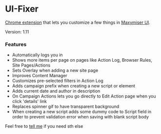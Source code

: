 # UI-Fixer
[Chrome extension](https://chrome.google.com/webstore/detail/ui-fixer/ocpdnkacigphdkeokobanmcinahdfnpd) that lets you customize a few things in [Maxymiser UI](https://ui61.maxymiser.com/).

Version: 1.11

### Features
* Automatically logs you in
* Shows more items per page on pages like Action Log, Browser Rules, Site Pages/Actions
* Sets Overlay when adding a new site page
* Improves Content Manager
* Customizes pre-selected filters in Action Log
* Adds campaign prefix when creating a new script or element
* Adds current date and author in description
* On Campaign Actions lets you go directly to Edit Action page when you click 'details' link
* Replaces spinner gif to have transparent background
* When creating a new script adds some dummy code to Script field in order to prevent validation error when saving with blank script body

Feel free to [tell me](mailto:alex.kachura@maxymiser.com) if you need sth else